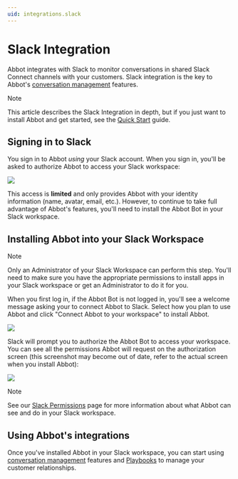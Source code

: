 ```yaml
---
uid: integrations.slack
---
```


# Slack Integration

Abbot integrates with Slack to monitor conversations in shared Slack Connect channels with your customers.
Slack integration is the key to Abbot's [conversation management](xref:conversation-management) features.

> [!NOTE]
> This article describes the Slack Integration in depth, but if you just want to install Abbot and get started, see the [Quick Start](xref:quick-start) guide.

## Signing in to Slack

You sign in to Abbot *using* your Slack account.
When you sign in, you'll be asked to authorize Abbot to access your Slack workspace:

<img class="limit-width" src="/public/images/articles/_common/sign-in-with-slack.png">

This access is **limited** and only provides Abbot with your identity information (name, avatar, email, etc.).
However, to continue to take full advantage of Abbot's features, you'll need to install the Abbot Bot in your Slack workspace.

## Installing Abbot into your Slack Workspace

> [!NOTE]
> Only an Administrator of your Slack Workspace can perform this step.
> You'll need to make sure you have the appropriate permissions to install apps in your Slack workspace or get an Administrator to do it for you.

When you first log in, if the Abbot Bot is not logged in, you'll see a welcome message asking your to connect Abbot to Slack.
Select how you plan to use Abbot and click "Connect Abbot to your workspace" to install Abbot.

<img src="/public/images/articles/_common/onboarding-screen.png">

Slack will prompt you to authorize the Abbot Bot to access your workspace.
You can see all the permissions Abbot will request on the authorization screen (this screenshot may become out of date, refer to the actual screen when you install Abbot):

<img class="limit-width" src="/public/images/articles/_common/slack-install-abbot.png">

> [!NOTE]
> See our [Slack Permissions](xref:integrations.slack.access) page for more information about what Abbot can see and do in your Slack workspace.

## Using Abbot's integrations

Once you've installed Abbot in your Slack workspace, you can start using [conversation management](xref:conversation-management) features and [Playbooks](xref:playbooks) to manage your customer relationships.

